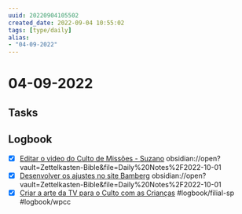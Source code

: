 ```yaml
---
uuid: 20220904105502
created_date: 2022-09-04 10:55:02
tags: [type/daily]
alias:
- "04-09-2022"
---
```


# 04-09-2022

## Tasks



## Logbook
- [x] [Editar o video do Culto de Missões - Suzano](things:///show?id=JiUvgMbTFV3mE7tZpWLzp9)
	obsidian://open?vault=Zettelkasten-Bible&file=Daily%20Notes%2F2022-10-01
- [x] [Desenvolver os ajustes no site Bamberg](things:///show?id=2ScpzgKTyUgN1ixiFSnS9T)
	obsidian://open?vault=Zettelkasten-Bible&file=Daily%20Notes%2F2022-10-01
- [x] [Criar a arte da TV para o Culto com as Crianças](things:///show?id=8GHQV8taDrVjMgbVhgzp8C) #logbook/filial-sp #logbook/wpcc